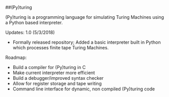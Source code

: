 ##(Py)turing

(Py)turing is a programming language for simulating Turing Machines using a Python based interpreter.

Updates:
1.0 (5/3/2018)
  - Formally released repository; Added a basic interpreter built in Python which processes finite tape Turing Machines.

Roadmap:
  - Build a compiler for (Py)turing in C
  - Make current interpreter more efficient
  - Build a debugger/improved syntax checker
  - Allow for register storage and tape writing
  - Command line interface for dynamic, non compiled (Py)turing code
